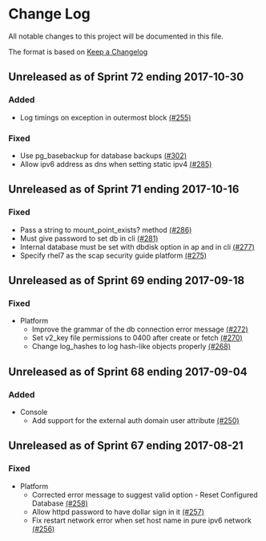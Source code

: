 # Change Log

All notable changes to this project will be documented in this file.

The format is based on [Keep a Changelog](http://keepachangelog.com/en/1.0.0/)


## Unreleased as of Sprint 72 ending 2017-10-30

### Added
- Log timings on exception in outermost block [(#255)](https://github.com/ManageIQ/manageiq-gems-pending/pull/255)

### Fixed
- Use pg_basebackup for database backups [(#302)](https://github.com/ManageIQ/manageiq-gems-pending/pull/302)
- Allow ipv6 address as dns when setting static ipv4  [(#285)](https://github.com/ManageIQ/manageiq-gems-pending/pull/285)

## Unreleased as of Sprint 71 ending 2017-10-16

### Fixed
- Pass a string to mount_point_exists? method [(#286)](https://github.com/ManageIQ/manageiq-gems-pending/pull/286)
- Must give password to set db in cli [(#281)](https://github.com/ManageIQ/manageiq-gems-pending/pull/281)
- Internal database must be set with dbdisk option in ap and in cli [(#277)](https://github.com/ManageIQ/manageiq-gems-pending/pull/277)
- Specify rhel7 as the scap security guide platform [(#275)](https://github.com/ManageIQ/manageiq-gems-pending/pull/275)

## Unreleased as of Sprint 69 ending 2017-09-18

### Fixed
- Platform
  - Improve the grammar of the db connection error message [(#272)](https://github.com/ManageIQ/manageiq-gems-pending/pull/272)
  - Set v2_key file permissions to 0400 after create or fetch [(#270)](https://github.com/ManageIQ/manageiq-gems-pending/pull/270)
  - Change log_hashes to log hash-like objects properly [(#268)](https://github.com/ManageIQ/manageiq-gems-pending/pull/268)

## Unreleased as of Sprint 68 ending 2017-09-04

### Added
- Console
  - Add support for the external auth domain user attribute [(#250)](https://github.com/ManageIQ/manageiq-gems-pending/pull/250)

## Unreleased as of Sprint 67 ending 2017-08-21

### Fixed
- Platform
  - Corrected error message to suggest valid option - Reset Configured Database [(#258)](https://github.com/ManageIQ/manageiq-gems-pending/pull/258)
  - Allow httpd password to have dollar sign in it [(#257)](https://github.com/ManageIQ/manageiq-gems-pending/pull/257)
  - Fix restart network error when set host name in pure ipv6 network [(#256)](https://github.com/ManageIQ/manageiq-gems-pending/pull/256)
